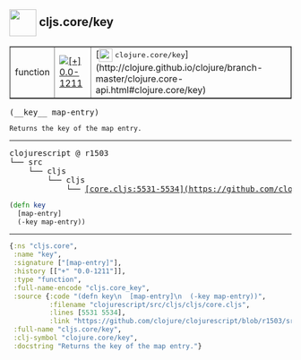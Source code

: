 ## <img width="48px" valign="middle" src="http://i.imgur.com/Hi20huC.png"> cljs.core/key

 <table border="1">
<tr>
<td>function</td>
<td><a href="https://github.com/cljsinfo/api-refs/tree/0.0-1211"><img valign="middle" alt="[+] 0.0-1211" src="https://img.shields.io/badge/+-0.0--1211-lightgrey.svg"></a> </td>
<td>
[<img height="24px" valign="middle" src="http://i.imgur.com/1GjPKvB.png"> <samp>clojure.core/key</samp>](http://clojure.github.io/clojure/branch-master/clojure.core-api.html#clojure.core/key)
</td>
</tr>
</table>

 <samp>
(__key__ map-entry)<br>
</samp>

```
Returns the key of the map entry.
```

---

 <pre>
clojurescript @ r1503
└── src
    └── cljs
        └── cljs
            └── <ins>[core.cljs:5531-5534](https://github.com/clojure/clojurescript/blob/r1503/src/cljs/cljs/core.cljs#L5531-L5534)</ins>
</pre>

```clj
(defn key
  [map-entry]
  (-key map-entry))
```


---

```clj
{:ns "cljs.core",
 :name "key",
 :signature ["[map-entry]"],
 :history [["+" "0.0-1211"]],
 :type "function",
 :full-name-encode "cljs.core_key",
 :source {:code "(defn key\n  [map-entry]\n  (-key map-entry))",
          :filename "clojurescript/src/cljs/cljs/core.cljs",
          :lines [5531 5534],
          :link "https://github.com/clojure/clojurescript/blob/r1503/src/cljs/cljs/core.cljs#L5531-L5534"},
 :full-name "cljs.core/key",
 :clj-symbol "clojure.core/key",
 :docstring "Returns the key of the map entry."}

```
